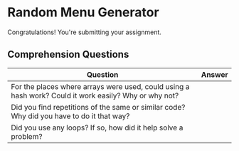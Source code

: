 # Random Menu Generator
Congratulations! You're submitting your assignment.

## Comprehension Questions

|  Question 	|  Answer 	|
|---	|---	|
|  For the places where arrays were used, could using a hash work? Could it work easily? Why or why not?	|   	|
|  Did you find repetitions of the same or similar code?  Why did you have to do it that way?	|   	|
|  Did you use any loops? If so, how did it help solve a problem?	|   	|
